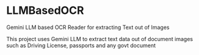 # LLMBasedOCR
Gemini LLM based OCR Reader for extracting Text out of Images


This project uses Gemini LLM to extract text data out of document images such as Driving License, passports and any govt document